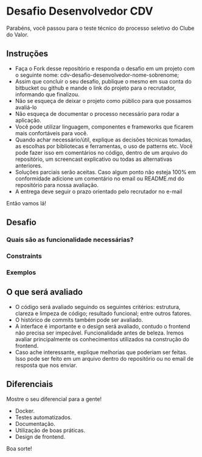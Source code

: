 # Desafio Desenvolvedor CDV #

Parabéns, você passou para o teste técnico do processo seletivo do Clube do Valor.

## Instruções ##

* Faça o Fork desse repositório e responda o desafio em um projeto com o seguinte nome: cdv-desafio-desenvolvedor-nome-sobrenome;
* Assim que concluir o seu desafio, publique o mesmo em sua conta do bitbucket ou github e mande o link do projeto para o recrutador, informando que finalizou.
* Não se esqueça de deixar o projeto como público para que possamos avaliá-lo
* Não esqueça de documentar o processo necessário para rodar a aplicação.
* Você pode utilizar linguagem, componentes e frameworks que ficarem mais confortáveis para você.
* Quando achar necessário/útil, explique as decisões técnicas tomadas, as escolhas por bibliotecas e ferramentas, o uso de patterns etc. Você pode fazer isso em comentários no código, dentro de um arquivo do repositório, um screencast explicativo ou todas as alternativas anteriores.
* Soluções parciais serão aceitas. Caso algum ponto não esteja 100% em conformidade adicione um comentário no email ou README.md do repositório para nossa avaliação.
* A entrega deve seguir o prazo orientado pelo recrutador no e-mail

Então vamos lá!

## Desafio ##



### Quais são as funcionalidade necessárias? ###



### Constraints ###



### Exemplos ###



## O que será avaliado ##

* O código será avaliado seguindo os seguintes critérios: estrutura, clareza e limpeza de código; resultado funcional; entre outros fatores.
* O histórico de commits também pode ser avaliado.
* A interface é importante e o design será avaliado, contudo o frontend não precisa ser impecável. Funcionalidade antes de beleza. Iremos avaliar principalmente os conhecimentos utilizados na construção do frontend.
* Caso ache interessante, explique melhorias que poderiam ser feitas. Isso pode ser feito em um arquivo dentro do repositório ou no email de resposta que nos enviar.

## Diferenciais ##

Mostre o seu diferencial para a gente!

* Docker.
* Testes automatizados.
* Documentação.
* Utilização de boas práticas.
* Design de frontend.


Boa sorte!
